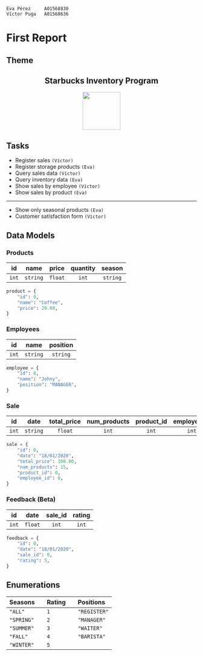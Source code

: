 ```
Eva Pérez     A01568830
Víctor Puga   A01568636
```

# First Report

## Theme

<div align="center" >
    <h2>Starbucks Inventory Program</h2>
    <img 
        height="100" 
        width="100" 
        src="https://upload.wikimedia.org/wikipedia/en/thumb/d/d3/Starbucks_Corporation_Logo_2011.svg/1200px-Starbucks_Corporation_Logo_2011.svg.png"/>
</div>

## Tasks

- Register sales `(Víctor)`
- Register storage products `(Eva)`
- Query sales data `(Víctor)`
- Query inventory data `(Eva)`
- Show sales by employee `(Víctor)`
- Show sales by product `(Eva)`

---

- Show only seasonal products `(Eva)`
- Customer satisfaction form `(Víctor)`

## Data Models

### Products

| **id** | **name** | **price** | **quantity** | **season** |
| ------ | :------: | :-------: | :----------: | :--------: |
| `int`  | `string` |  `float`  |    `int`     |  `string`  |

```python
product = {
    "id": 0,
    "name": "Coffee",
    "price": 20.00,
}
```

### Employees

| **id** | **name** | **position** |
| ------ | :------: | :----------: |
| `int`  | `string` |   `string`   |

```python
employee = {
    "id": 0,
    "name": "Johny",
    "position": "MANAGER",
}
```

### Sale

| **id** | **date** | **total_price** | **num_products** | **product_id** | **employee_id** |
| :----: | :------: | :-------------: | :--------------: | :------------: | :-------------: |
| `int`  | `string` |     `float`     |      `int`       |     `int`      |      `int`      |

```python
sale = {
    "id": 0,
    "date": "18/01/2020",
    "total_price": 300.00,
    "num_products": 15,
    "product_id": 0,
    "employee_id": 0,
}
```

### Feedback (Beta)

| **id** | **date** | **sale_id** | **rating** |
| ------ | :------: | :---------: | :--------: |
| `int`  | `float`  |    `int`    |   `int`    |

```python
feedback = {
    "id": 0,
    "date": "18/01/2020",
    "sale_id": 0,
    "rating": 5,
}
```

## Enumerations

| **Seasons** |     | **Rating** |     | **Positions** |
| :---------- | --- | :--------- | --- | :------------ |
| `"ALL"`     |     | `1`        |     | `"REGISTER"`  |
| `"SPRING"`  |     | `2`        |     | `"MANAGER"`   |
| `"SUMMER"`  |     | `3`        |     | `"WAITER"`    |
| `"FALL"`    |     | `4`        |     | `"BARISTA"`   |
| `"WINTER"`  |     | `5`        |     |               |
